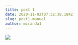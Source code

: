 ```yaml
---
title: post 1
date: 2020-11-02T07:32:38.184Z
slug: post1-manual
author: miranda1
---
```



![](/assets/assistant.png)